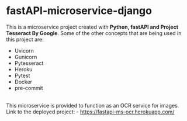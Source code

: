 # fastAPI-microservice-django
This is a microservice project created with <b>Python, fastAPI and Project Tesseract By Google</b>. 
Some of the other concepts that are being used in this project are:
- Uvicorn
- Gunicorn
- Pytesseract
- Heroku
- Pytest
- Docker
- pre-commit
<br>
This microservice is provided to function as an OCR service for images. Link to the deployed project:
- <a href="https://fastapi-ms-ocr.herokuapp.com/">https://fastapi-ms-ocr.herokuapp.com/</a>

